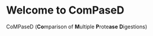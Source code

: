 # Welcome to ComPaseD

CoMPaseD (**Co**mparison of **M**ultiple **P**rote**ase** **D**igestions)


<!-- (TODO: Add small description of what the tool is and does + some data about the developers + link to your group. Just a general Welcome page with no details on the tools)-->